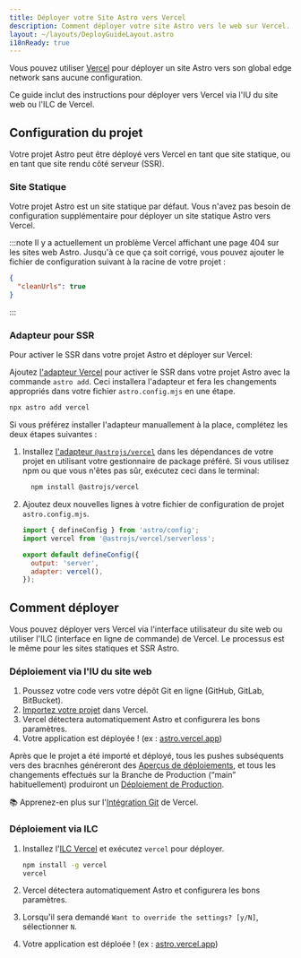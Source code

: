 ```yaml
---
title: Déployer votre Site Astro vers Vercel
description: Comment déployer votre site Astro vers le web sur Vercel.
layout: ~/layouts/DeployGuideLayout.astro
i18nReady: true
---
```


Vous pouvez utiliser [Vercel](http://vercel.com/) pour déployer un site Astro vers son global edge network sans aucune configuration.

Ce guide inclut des instructions pour déployer vers Vercel via l'IU du site web ou l'ILC de Vercel.

## Configuration du projet

Votre projet Astro peut être déployé vers Vercel en tant que site statique, ou en tant que site rendu côté serveur (SSR).

### Site Statique

Votre projet Astro est un site statique par défaut. Vous n'avez pas besoin de configuration supplémentaire pour déployer un site statique Astro vers Vercel. 

:::note
Il y a actuellement un problème Vercel affichant une page 404 sur les sites web Astro. Jusqu'à ce que ça soit corrigé, vous pouvez ajouter le fichier de configuration suivant à la racine de votre projet :

```json title="vercel.json"
{
  "cleanUrls": true
}
```
:::

### Adapteur pour SSR

Pour activer le SSR dans votre projet Astro et déployer sur Vercel:

Ajoutez [l'adapteur Vercel](/fr/guides/integrations-guide/vercel/) pour activer le SSR dans votre projet Astro avec la commande `astro add`. Ceci installera l'adapteur et fera les changements appropriés dans votre fichier `astro.config.mjs` en une étape.

```bash
npx astro add vercel
```

Si vous préférez installer l'adapteur manuallement à la place, complétez les deux étapes suivantes :

1. Installez [l'adapteur `@astrojs/vercel`](/fr/guides/integrations-guide/vercel/) dans les dépendances de votre projet en utilisant votre gestionnaire de package préféré. Si vous utilisez npm ou que vous n'êtes pas sûr, exécutez ceci dans le terminal:

    ```bash
      npm install @astrojs/vercel
    ```

1. Ajoutez deux nouvelles lignes à votre fichier de configuration de projet `astro.config.mjs`.

    ```js title="astro.config.mjs" ins={2, 5-6}
    import { defineConfig } from 'astro/config';
    import vercel from '@astrojs/vercel/serverless';

    export default defineConfig({
      output: 'server',
      adapter: vercel(),
    });
    ```

## Comment déployer

Vous pouvez déployer vers Vercel via l'interface utilisateur du site web ou utiliser l'ILC (interface en ligne de commande) de Vercel. Le processus est le même pour les sites statiques et SSR Astro.

### Déploiement via l'IU du site web

1. Poussez votre code vers votre dépôt Git en ligne (GitHub, GitLab, BitBucket).
2. [Importez votre projet](https://vercel.com/new) dans Vercel.
3. Vercel détectera automatiquement Astro et configurera les bons paramètres.
4. Votre application est déployée ! (ex : [astro.vercel.app](https://astro.vercel.app/))

Après que le projet a été importé et déployé, tous les pushes subséquents vers des bracnhes généreront des [Aperçus de déploiements](https://vercel.com/docs/concepts/deployments/environments#preview), et tous les changements effectués sur la Branche de Production (“main” habituellement) produiront un [Déploiement de Production](https://vercel.com/docs/concepts/deployments/environments#production).

📚 Apprenez-en plus sur l'[Intégration Git](https://vercel.com/docs/concepts/git) de Vercel.


### Déploiement via ILC

1. Installez l'[ILC Vercel](https://vercel.com/cli) et exécutez `vercel` pour déployer.

    ```bash
    npm install -g vercel
    vercel
    ```

2. Vercel détectera automatiquement Astro et configurera les bons paramètres.
3. Lorsqu'il sera demandé `Want to override the settings? [y/N]`, sélectionner `N`.
4. Votre application est déploée ! (ex : [astro.vercel.app](https://astro.vercel.app/))

